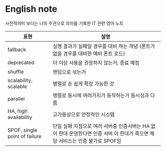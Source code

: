 # English note

사전적의미 보다는 나의 주관으로 의미를 기록한 IT 관련 영어 노트

| 표현                 | 설명                                                                                      |
|----------------------|----------------------------------------------------------------------------------------------------|
| fallback             | 실행 결과가 실패일 경우를 대비 하는 개념 (폰트가 없을 경우를 대비한 예비 폰트 로드)                                 |
| deprecated           | 더 이상 사용을 권장하지 않는거, 종료 예정                                       |
| shuffle              | 랜덤으로 섞는거                                                        |
| scalability, scalable | 병렬로 손 쉽게 확장 가능한 것                                                        |
| parallel | 병렬로 동시에 여러가지가 동작하는거 동시성과 다름                                                        |
| HA, high availability | 고가용성으로 안정적인 시스템                                                        |
| SPOF, single point of failure | 단일 실패 지점으로 여러 서버중 인증서버는 HA 없이 한대 운영한다면 인증 서버 이 한대가 죽으면 해당 서비스는 인증 불가로 SPOF임 |
